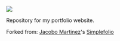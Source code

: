 [![](https://img.shields.io/github/workflow/status/beatadetkova/simplefolio/deploy?label=deploy&logo=github)](https://github.com/beatadetkova/simplefolio/actions?query=workflow%3Adeploy)

Repository for my portfolio website. 

Forked from: [Jacobo Martinez](https://github.com/cobidev)'s [Simplefolio](https://github.com/cobidev/simplefolio)